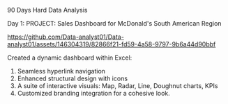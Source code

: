 90 Days Hard Data Analysis

Day 1: PROJECT: Sales Dashboard for McDonald's South American Region


https://github.com/Data-analyst01/Data-analyst01/assets/146304319/82866f21-fd59-4a58-9797-9b6a44d90bbf

Created a dynamic dashboard within Excel:

1. Seamless hyperlink navigation
2. Enhanced structural design with icons
3. A suite of interactive visuals: Map, Radar, Line, Doughnut charts, KPIs
4. Customized branding integration for a cohesive look.


